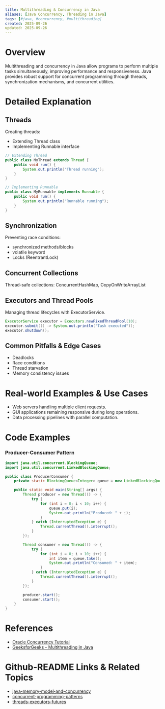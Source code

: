 ```yaml
---
title: Multithreading & Concurrency in Java
aliases: [Java Concurrency, Threading in Java]
tags: [#java, #concurrency, #multithreading]
created: 2025-09-26
updated: 2025-09-26
---
```


# Overview

Multithreading and concurrency in Java allow programs to perform multiple tasks simultaneously, improving performance and responsiveness. Java provides robust support for concurrent programming through threads, synchronization mechanisms, and concurrent utilities.

# Detailed Explanation

## Threads

Creating threads:
- Extending Thread class
- Implementing Runnable interface

```java
// Extending Thread
public class MyThread extends Thread {
    public void run() {
        System.out.println("Thread running");
    }
}

// Implementing Runnable
public class MyRunnable implements Runnable {
    public void run() {
        System.out.println("Runnable running");
    }
}
```

## Synchronization

Preventing race conditions:
- synchronized methods/blocks
- volatile keyword
- Locks (ReentrantLock)

## Concurrent Collections

Thread-safe collections: ConcurrentHashMap, CopyOnWriteArrayList

## Executors and Thread Pools

Managing thread lifecycles with ExecutorService.

```java
ExecutorService executor = Executors.newFixedThreadPool(10);
executor.submit(() -> System.out.println("Task executed"));
executor.shutdown();
```

## Common Pitfalls & Edge Cases

- Deadlocks
- Race conditions
- Thread starvation
- Memory consistency issues

# Real-world Examples & Use Cases

- Web servers handling multiple client requests.
- GUI applications remaining responsive during long operations.
- Data processing pipelines with parallel computation.

# Code Examples

### Producer-Consumer Pattern

```java
import java.util.concurrent.BlockingQueue;
import java.util.concurrent.LinkedBlockingQueue;

public class ProducerConsumer {
    private static BlockingQueue<Integer> queue = new LinkedBlockingQueue<>();

    public static void main(String[] args) {
        Thread producer = new Thread(() -> {
            try {
                for (int i = 0; i < 10; i++) {
                    queue.put(i);
                    System.out.println("Produced: " + i);
                }
            } catch (InterruptedException e) {
                Thread.currentThread().interrupt();
            }
        });

        Thread consumer = new Thread(() -> {
            try {
                for (int i = 0; i < 10; i++) {
                    int item = queue.take();
                    System.out.println("Consumed: " + item);
                }
            } catch (InterruptedException e) {
                Thread.currentThread().interrupt();
            }
        });

        producer.start();
        consumer.start();
    }
}
```

# References

- [Oracle Concurrency Tutorial](https://docs.oracle.com/javase/tutorial/essential/concurrency/)
- [GeeksforGeeks - Multithreading in Java](https://www.geeksforgeeks.org/multithreading-in-java/)

# Github-README Links & Related Topics

- [java-memory-model-and-concurrency](../java-memory-model-and-concurrency/README.md)
- [concurrent-programming-patterns](../concurrent-programming-patterns/README.md)
- [threads-executors-futures](../threads-executors-futures/README.md)

